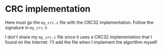 # CRC implementation
Here must go the `my_crc.c` file with the CRC32 implementation. Follow the
signature in `my_crc.h`

I don't share my `my_crc.c` file since it uses a CRC32 implementation that I
found on the Internet. I'll add the file when I implement the algorithm myself.
